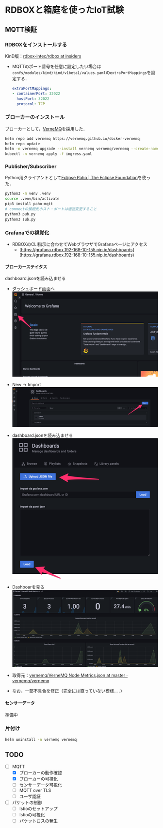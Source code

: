 # RDBOXと箱庭を使ったIoT試験

## MQTT検証

### RDBOXをインストールする

KinD版：[rdbox\-intec/rdbox at insiders](https://github.com/rdbox-intec/rdbox/tree/insiders)

- MQTTのポート番号を任意に設定したい場合は`confs/modules/kind/kind/v1beta1/values.yaml`の`extraPortMappings`を設定する．

  ```yaml
  extraPortMappings:
  - containerPort: 32022
    hostPort: 32022
    protocol: TCP
  ```

### ブローカーのインストール

ブローカーとして，[VerneMQ](https://vernemq.com/)を採用した．

```bash
helm repo add vernemq https://vernemq.github.io/docker-vernemq
helm repo update
helm -n vernemq upgrade --install vernemq vernemq/vernemq --create-namespace -f values.yaml
kubectl -n vernemq apply -f ingress.yaml
```

### Publisher/Subscriber

Python用クライアントとして[Eclipse Paho \| The Eclipse Foundation](https://www.eclipse.org/paho/)を使った．

```bash
python3 -m venv .venv
source .venv/bin/activate
pip3 install paho-mqtt
# connectの接続先ホスト・ポートは適宜変更すること
python3 pub.py
python3 sub.py
```

### Grafanaでの視覚化

- RDBOXのCLI指示に合わせてWebブラウザでGrafanaページにアクセス
  - [https://grafana.rdbox.192-168-10-155.nip.io/dashboards](https://grafana.rdbox.192-168-10-155.nip.io/dashboards)


#### ブローカーステイタス

dashboard.jsonを読み込ませる

- ダッシュボード画面へ
![hoge](./docs/images/Home_-_Dashboards_-_Grafana-2.png)
- New -> Import
![hoeg](./docs/images/Browse_-_Dashboards_-_Grafana.png)
- dashboard.jsonを読み込ませる
![hoge](./docs/images/Import_-_Dashboards_-_Grafana.png)
- Dashboarを見る
![hoge](./docs/images//VerneMQ_Node_Metrics_-_Dashboards_-_Grafana.png)

- 取得元：[vernemq/VerneMQ Node Metrics\.json at master · vernemq/vernemq](https://github.com/vernemq/vernemq/blob/master/metrics_scripts/grafana/VerneMQ%20Node%20Metrics.json)
- なお，一部不具合を修正（完全には直っていない模様．．．）

#### センサーデータ

準備中

### 片付け

```bash
helm uninstall -n vernemq vernemq
```

## TODO

- [ ] MQTT
  - [x] ブローカーの動作確認
  - [x] ブローカーの可視化
  - [ ] センサーデータ可視化
  - [ ] MQTT over TLS
  - [ ] ユーザ認証
- [ ] パケットの制御
  - [ ] Istioのセットアップ
  - [ ] Istioの可視化
  - [ ] パケットロスの発生
